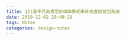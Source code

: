 ```yaml
---
title: 12|基于充血模型的DDD模式来开发虚拟钱包系统
date: 2019-12-02 20:40:29
tags: Notes
categories: design-notes 
---
```



